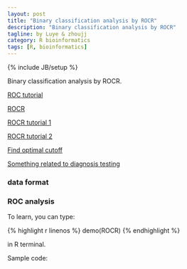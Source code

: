 ```yaml
---
layout: post
title: "Binary classification analysis by ROCR"
description: "Binary classification analysis by ROCR"
tagline: by Luye & zhoujj
category: R bioinformatics
tags: [R, bioinformatics]
---
```

{% include JB/setup %}

Binary classification analysis by ROCR.

<!--more-->

[ROC tutorial](https://drive.google.com/file/d/0B3pFI29qszsqUkZuclJCa1A4MGc/view?usp=sharing)

[ROCR](http://rocr.bioinf.mpi-sb.mpg.de/)

[ROCR tutorial 1](https://drive.google.com/file/d/0B3pFI29qszsqZFVPWDk2RGpWdms/view?usp=sharing)

[ROCR tutorial 2](http://www.r-bloggers.com/a-small-introduction-to-the-rocr-package/)

[Find optimal cutoff](http://stackoverflow.com/questions/16347507/obtaining-threshold-values-from-a-roc-curve-r-rocr)

[Something related to diagnosis testing](http://gim.unmc.edu/dxtests/Default.htm)

### data format
<script src="https://gist.github.com/zhoujj2013/d05aeeec1e5286bbd15b.js"></script>

### ROC analysis

To learn, you can type:

{% highlight r linenos %}
demo(ROCR)
{% endhighlight %}

in R terminal.

Sample code:
<script src="https://gist.github.com/zhoujj2013/0f4ca006a3dcfbd10a8b.js"></script>


